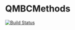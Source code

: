 # QMBCMethods

[![Build Status](https://github.com/exAClior/QMBCMethods.jl/actions/workflows/CI.yml/badge.svg?branch=main)](https://github.com/exAClior/QMBCMethods.jl/actions/workflows/CI.yml?query=branch%3Amain)
